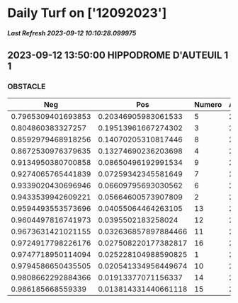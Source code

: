 # Daily Turf on ['12092023']
##### Last Refresh 2023-09-12 10:10:28.099975

## 2023-09-12 13:50:00 HIPPODROME D'AUTEUIL 1 1
### OBSTACLE

| Neg  | Pos  | Numero  | Arrived |
|------|------|---------|---------|
| 0.7965309401693853 | 0.20346905983061533 | 5 | 20.0 |
| 0.804860383327257 | 0.19513961667274302 | 3 | 20.0 |
| 0.8592979468918256 | 0.14070205310817446 | 8 | 20.0 |
| 0.8672530976379635 | 0.13274690236203698 | 4 | 20.0 |
| 0.9134950380700858 | 0.08650496192991534 | 9 | 20.0 |
| 0.9274065765441839 | 0.07259342345581649 | 7 | 20.0 |
| 0.9339020430696946 | 0.06609795693030562 | 6 | 20.0 |
| 0.9433539942609221 | 0.05664600573907809 | 2 | 20.0 |
| 0.9594493553573696 | 0.04055064464263105 | 13 | 20.0 |
| 0.9604497816741973 | 0.0395502183258024 | 12 | 20.0 |
| 0.9673631421021155 | 0.032636857897884466 | 11 | 20.0 |
| 0.9724917798226176 | 0.027508220177382817 | 16 | 20.0 |
| 0.9747718950114094 | 0.025228104988590825 | 1 | 20.0 |
| 0.9794586650435505 | 0.020541334956449674 | 10 | 20.0 |
| 0.9808662292884366 | 0.01913377071156337 | 14 | 20.0 |
| 0.986185668559339 | 0.013814331440661118 | 15 | 20.0 |
